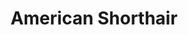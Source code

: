 ---
title: American Shorthair
layout: cats
permalink: /cats/american-shorthair/
published: true
isPublic_b: true

breed_txt: American Shorthair
image_img: /assets/site/images/american-shorthair.png
hairType_txt: Short
trait_txt: Hunter
playfullness_txt: Serious
intelligence_txt: Intelligent

category_list: 
  - category_txt: Serious
---